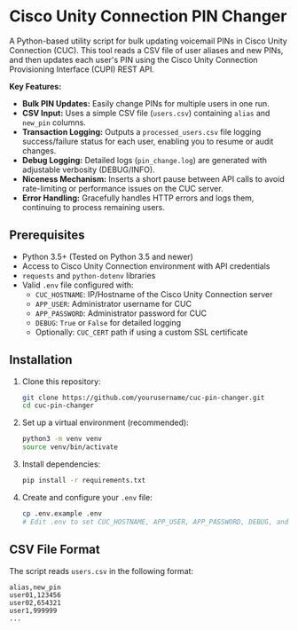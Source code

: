 # Cisco Unity Connection PIN Changer

A Python-based utility script for bulk updating voicemail PINs in Cisco Unity Connection (CUC). This tool reads a CSV file of user aliases and new PINs, and then updates each user's PIN using the Cisco Unity Connection Provisioning Interface (CUPI) REST API.

**Key Features:**

- **Bulk PIN Updates:** Easily change PINs for multiple users in one run.
- **CSV Input:** Uses a simple CSV file (`users.csv`) containing `alias` and `new_pin` columns.
- **Transaction Logging:** Outputs a `processed_users.csv` file logging success/failure status for each user, enabling you to resume or audit changes.
- **Debug Logging:** Detailed logs (`pin_change.log`) are generated with adjustable verbosity (DEBUG/INFO).
- **Niceness Mechanism:** Inserts a short pause between API calls to avoid rate-limiting or performance issues on the CUC server.
- **Error Handling:** Gracefully handles HTTP errors and logs them, continuing to process remaining users.

## Prerequisites

- Python 3.5+ (Tested on Python 3.5 and newer)
- Access to Cisco Unity Connection environment with API credentials
- `requests` and `python-dotenv` libraries
- Valid `.env` file configured with:
  - `CUC_HOSTNAME`: IP/Hostname of the Cisco Unity Connection server
  - `APP_USER`: Administrator username for CUC
  - `APP_PASSWORD`: Administrator password for CUC
  - `DEBUG`: `True` or `False` for detailed logging
  - Optionally: `CUC_CERT` path if using a custom SSL certificate

## Installation

1. Clone this repository:
    ```bash
    git clone https://github.com/yourusername/cuc-pin-changer.git
    cd cuc-pin-changer
    ```

2. Set up a virtual environment (recommended):
    ```bash
    python3 -m venv venv
    source venv/bin/activate
    ```

3. Install dependencies:
    ```bash
    pip install -r requirements.txt
    ```

4. Create and configure your `.env` file:
    ```bash
    cp .env.example .env
    # Edit .env to set CUC_HOSTNAME, APP_USER, APP_PASSWORD, DEBUG, and optionally CUC_CERT.
    ```

## CSV File Format

The script reads `users.csv` in the following format:

```csv
alias,new_pin
user01,123456
user02,654321
user1,999999
...
